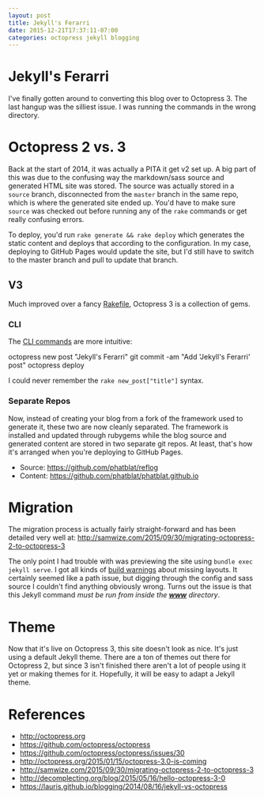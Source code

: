 ```yaml
---
layout: post
title: Jekyll's Ferarri
date: 2015-12-21T17:37:11-07:00
categories: octopress jekyll blogging
---
```


# Jekyll's Ferarri

I've finally gotten around to converting this blog over to Octopress 3. The last hangup was the silliest issue. I was running the commands in the wrong directory.

# Octopress 2 vs. 3

Back at the start of 2014, it was actually a PITA it get v2 set up. A big part of this was due to the confusing way the markdown/sass source and generated HTML site was stored. The source was actually stored in a `source` branch, disconnected from the `master` branch in the same repo, which is where the generated site ended up. You'd have to make sure `source` was checked out before running any of the `rake` commands or get really confusing errors.

To deploy, you'd run `rake generate && rake deploy` which generates the static content and deploys that according to the configuration. In my case, deploying to GitHub Pages would update the site, but I'd still have to switch to the master branch and pull to update that branch.

## V3

Much improved over a fancy [Rakefile](https://github.com/phatblat/phatblat.github.io.bak/blob/source/Rakefile), Octopress 3 is a collection of gems.

###  CLI

The [CLI commands](https://github.com/octopress/octopress#octopress-cli-commands) are more intuitive:

octopress new post "Jekyll's Ferarri"
git commit -am "Add 'Jekyll's Ferarri' post"
octopress deploy

I could never remember the `rake new_post["title"]` syntax.

### Separate Repos

Now, instead of creating your blog from a fork of the framework used to generate it, these two are now cleanly separated. The framework is installed and updated through rubygems while the blog source and generated content are stored in two separate git repos. At least, that's how it's arranged when you're deploying to GitHub Pages.

- Source: https://github.com/phatblat/reflog
- Content: https://github.com/phatblat/phatblat.github.io

# Migration

The migration process is actually fairly straight-forward and has been detailed very well at:
http://samwize.com/2015/09/30/migrating-octopress-2-to-octopress-3

The only point I had trouble with was previewing the site using `bundle exec jekyll serve`. I got all kinds of [build warnings](https://github.com/benbalter/wordpress-to-jekyll-exporter/issues/37) about missing layouts. It certainly seemed like a path issue, but digging through the config and sass source I couldn't find anything obviously wrong. Turns out the issue is that this Jekyll command _must be run from inside the [**www**](https://github.com/phatblat/reflog/tree/master/www) directory_.

# Theme

Now that it's live on Octopress 3, this site doesn't look as nice. It's just using a default Jekyll theme. There are a ton of themes out there for Octopress 2, but since 3 isn't finished there aren't a lot of people using it yet or making themes for it. Hopefully, it will be easy to adapt a Jekyll theme.

# References

- http://octopress.org
- https://github.com/octopress/octopress
- https://github.com/octopress/octopress/issues/30
- http://octopress.org/2015/01/15/octopress-3.0-is-coming
- http://samwize.com/2015/09/30/migrating-octopress-2-to-octopress-3
- http://decomplecting.org/blog/2015/05/16/hello-octopress-3-0
- https://lauris.github.io/blogging/2014/08/16/jekyll-vs-octopress
